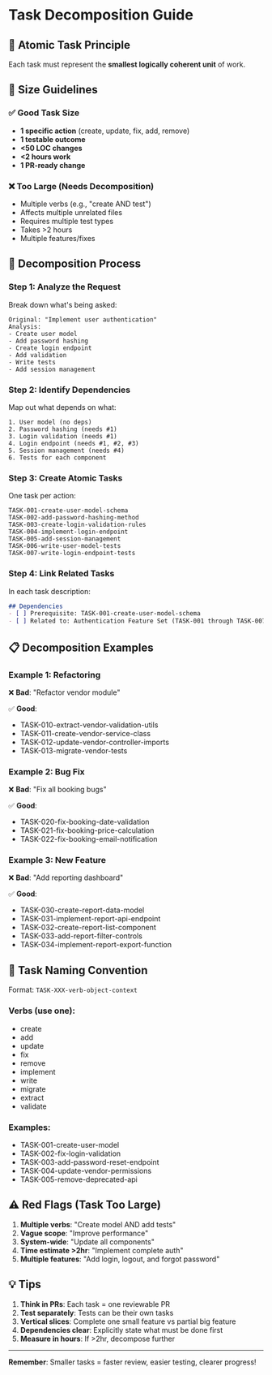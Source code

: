 # Task Decomposition Guide

## 🔬 Atomic Task Principle
Each task must represent the **smallest logically coherent unit** of work.

## 📏 Size Guidelines

### ✅ Good Task Size
- **1 specific action** (create, update, fix, add, remove)
- **1 testable outcome** 
- **<50 LOC changes**
- **<2 hours work**
- **1 PR-ready change**

### ❌ Too Large (Needs Decomposition)
- Multiple verbs (e.g., "create AND test")
- Affects multiple unrelated files
- Requires multiple test types
- Takes >2 hours
- Multiple features/fixes

## 🔨 Decomposition Process

### Step 1: Analyze the Request
Break down what's being asked:
```
Original: "Implement user authentication"
Analysis:
- Create user model
- Add password hashing
- Create login endpoint
- Add validation
- Write tests
- Add session management
```

### Step 2: Identify Dependencies
Map out what depends on what:
```
1. User model (no deps)
2. Password hashing (needs #1)
3. Login validation (needs #1)
4. Login endpoint (needs #1, #2, #3)
5. Session management (needs #4)
6. Tests for each component
```

### Step 3: Create Atomic Tasks
One task per action:
```
TASK-001-create-user-model-schema
TASK-002-add-password-hashing-method
TASK-003-create-login-validation-rules
TASK-004-implement-login-endpoint
TASK-005-add-session-management
TASK-006-write-user-model-tests
TASK-007-write-login-endpoint-tests
```

### Step 4: Link Related Tasks
In each task description:
```markdown
## Dependencies
- [ ] Prerequisite: TASK-001-create-user-model-schema
- [ ] Related to: Authentication Feature Set (TASK-001 through TASK-007)
```

## 📋 Decomposition Examples

### Example 1: Refactoring
❌ **Bad**: "Refactor vendor module"

✅ **Good**:
- TASK-010-extract-vendor-validation-utils
- TASK-011-create-vendor-service-class
- TASK-012-update-vendor-controller-imports
- TASK-013-migrate-vendor-tests

### Example 2: Bug Fix
❌ **Bad**: "Fix all booking bugs"

✅ **Good**:
- TASK-020-fix-booking-date-validation
- TASK-021-fix-booking-price-calculation
- TASK-022-fix-booking-email-notification

### Example 3: New Feature
❌ **Bad**: "Add reporting dashboard"

✅ **Good**:
- TASK-030-create-report-data-model
- TASK-031-implement-report-api-endpoint
- TASK-032-create-report-list-component
- TASK-033-add-report-filter-controls
- TASK-034-implement-report-export-function

## 🎯 Task Naming Convention

Format: `TASK-XXX-verb-object-context`

### Verbs (use one):
- create
- add
- update
- fix
- remove
- implement
- write
- migrate
- extract
- validate

### Examples:
- TASK-001-create-user-model
- TASK-002-fix-login-validation
- TASK-003-add-password-reset-endpoint
- TASK-004-update-vendor-permissions
- TASK-005-remove-deprecated-api

## ⚠️ Red Flags (Task Too Large)

1. **Multiple verbs**: "Create model AND add tests"
2. **Vague scope**: "Improve performance"
3. **System-wide**: "Update all components"
4. **Time estimate >2hr**: "Implement complete auth"
5. **Multiple features**: "Add login, logout, and forgot password"

## 💡 Tips

1. **Think in PRs**: Each task = one reviewable PR
2. **Test separately**: Tests can be their own tasks
3. **Vertical slices**: Complete one small feature vs partial big feature
4. **Dependencies clear**: Explicitly state what must be done first
5. **Measure in hours**: If >2hr, decompose further

---
**Remember**: Smaller tasks = faster review, easier testing, clearer progress!